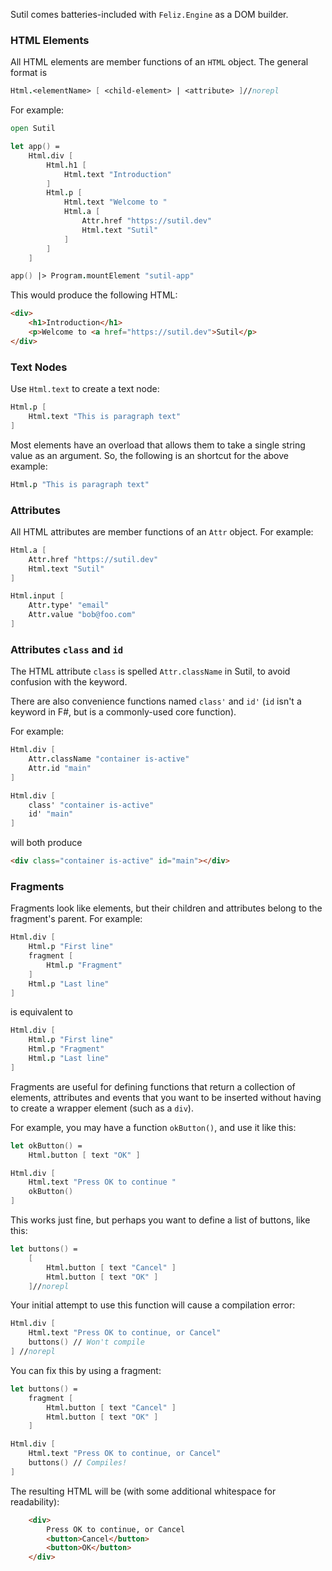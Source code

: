Sutil comes batteries-included with `Feliz.Engine` as a DOM builder.

### HTML Elements

All HTML elements are member functions of an `HTML` object. The general format is

```fsharp
Html.<elementName> [ <child-element> | <attribute> ]//norepl
```

For example:

```fsharp
open Sutil

let app() =
    Html.div [
        Html.h1 [
            Html.text "Introduction"
        ]
        Html.p [
            Html.text "Welcome to "
            Html.a [
                Attr.href "https://sutil.dev"
                Html.text "Sutil"
            ]
        ]
    ]

app() |> Program.mountElement "sutil-app"
```

This would produce the following HTML:
```html
<div>
    <h1>Introduction</h1>
    <p>Welcome to <a href="https://sutil.dev">Sutil</p>
</div>
```

### Text Nodes

Use `Html.text` to create a text node:

```fsharp
Html.p [
    Html.text "This is paragraph text"
]
```

Most elements have an overload that allows them to take a single string value as an argument. So, the following is
an shortcut for the above example:

```fsharp
Html.p "This is paragraph text"
```

### Attributes

All HTML attributes are member functions of an `Attr` object. For example:

```fsharp
Html.a [
    Attr.href "https://sutil.dev"
    Html.text "Sutil"
]
```

```fsharp
Html.input [
    Attr.type' "email"
    Attr.value "bob@foo.com"
]
```

### Attributes `class` and `id`

The HTML attribute `class` is spelled `Attr.className` in Sutil, to avoid confusion with the keyword.

There are also convenience functions named `class'` and `id'` (`id` isn't a keyword in F#, but is a commonly-used core function).

For example:
```fsharp
Html.div [
    Attr.className "container is-active"
    Attr.id "main"
]
```

```fsharp
Html.div [
    class' "container is-active"
    id' "main"
]
```

will both produce

```html
<div class="container is-active" id="main"></div>
```

### Fragments

Fragments look like elements, but their children and attributes belong to the fragment's parent. For example:

```fsharp
Html.div [
    Html.p "First line"
    fragment [
        Html.p "Fragment"
    ]
    Html.p "Last line"
]
```

is equivalent to

```fsharp
Html.div [
    Html.p "First line"
    Html.p "Fragment"
    Html.p "Last line"
]
```

Fragments are useful for defining functions that return a collection of elements, attributes and events that you want to be inserted without having to create a wrapper element (such as a `div`).

For example, you may have a function `okButton()`, and use it like this:

```fsharp
let okButton() =
    Html.button [ text "OK" ]

Html.div [
    Html.text "Press OK to continue "
    okButton()
]
```

This works just fine, but perhaps you want to define a list of buttons, like this:

```fsharp
let buttons() =
    [
        Html.button [ text "Cancel" ]
        Html.button [ text "OK" ]
    ]//norepl
```

Your initial attempt to use this function will cause a compilation error:
```fsharp
Html.div [
    Html.text "Press OK to continue, or Cancel"
    buttons() // Won't compile
] //norepl
```

You can fix this by using a fragment:
```fsharp
let buttons() =
    fragment [
        Html.button [ text "Cancel" ]
        Html.button [ text "OK" ]
    ]

Html.div [
    Html.text "Press OK to continue, or Cancel"
    buttons() // Compiles!
]
```

The resulting HTML will be (with some additional whitespace for readability):
```html
    <div>
        Press OK to continue, or Cancel
        <button>Cancel</button>
        <button>OK</button>
    </div>
```
